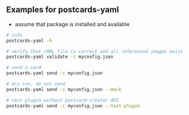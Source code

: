 ## Examples for postcards-yaml

- assume that package is installed and available

```sh
# info
postcards-yaml -h

# verify that YAML file is correct and all referenced images exist
postcards-yaml validate -c myconfig.json

# send a card
postcards-yaml send -c myconfig.json

# dry run, do not send
postcards-yaml send -c myconfig.json --mock

# test plugin without postcard-creator API
postcards-yaml send -c myconfig.json --test-plugin
```
